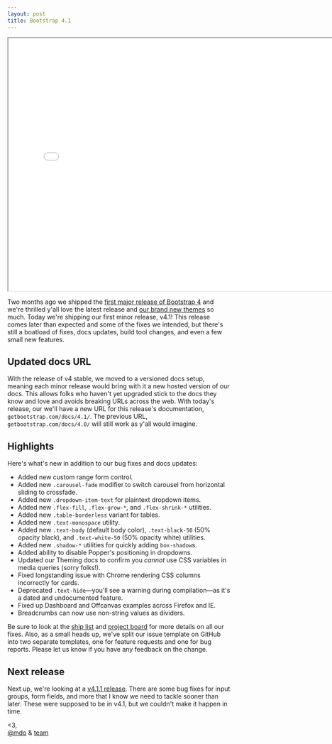 ```yaml
---
layout: post
title: Bootstrap 4.1
---
```


<div class="embed-responsive embed-responsive-16by9">
  <iframe class="embed-responsive-item" src="//www.youtube.com/embed/3wxyN3z9PL4?rel=0" width="760" height="570" allowfullscreen></iframe>
</div>

Two months ago we shipped the [first major release of Bootstrap 4](/2018/01/18/bootstrap-4/) and we're thrilled y'all love the latest release and [our brand new themes](/2018/02/21/new-bootstrap-themes/) so much. Today we're shipping our first minor release, v4.1! This release comes later than expected and some of the fixes we intended, but there's still a boatload of fixes, docs updates, build tool changes, and even a few small new features.

## Updated docs URL

With the release of v4 stable, we moved to a versioned docs setup, meaning each minor release would bring with it a new hosted version of our docs. This allows folks who haven't yet upgraded stick to the docs they know and love and avoids breaking URLs across the web. With today's release, our we'll have a new URL for this release's documentation, `getbootstrap.com/docs/4.1/`. The previous URL, `getbootstrap.com/docs/4.0/` will still work as y'all would imagine.

## Highlights

Here's what's new in addition to our bug fixes and docs updates:

- Added new custom range form control.
- Added new `.carousel-fade` modifier to switch carousel from horizontal sliding to crossfade.
- Added new `.dropdown-item-text` for plaintext dropdown items.
- Added new `.flex-fill`, `.flex-grow-*`, and `.flex-shrink-*` utilities.
- Added new `.table-borderless` variant for tables.
- Added new `.text-monospace` utility.
- Added new `.text-body` (default body color), `.text-black-50` (50% opacity black), and `.text-white-50` (50% opacity white) utilities.
- Added new `.shadow-*` utilities for quickly adding `box-shadow`s.
- Added ability to disable Popper's positioning in dropdowns.
- Updated our Theming docs to confirm you _cannot_ use CSS variables in media queries (sorry folks!).
- Fixed longstanding issue with Chrome rendering CSS columns incorrectly for cards.
- Deprecated `.text-hide`—you'll see a warning during compilation—as it's a dated and undocumented feature.
- Fixed up Dashboard and Offcanvas examples across Firefox and IE.
- Breadcrumbs can now use non-string values as dividers.

Be sure to look at the [ship list](https://github.com/twbs/bootstrap/issues/25375) and [project board](https://github.com/twbs/bootstrap/projects/5) for more details on all our fixes. Also, as a small heads up, we've split our issue template on GitHub into two separate templates, one for feature requests and one for bug reports. Please let us know if you have any feedback on the change.

## Next release

Next up, we're looking at a [v4.1.1 release](https://github.com/twbs/bootstrap/projects/13). There are some bug fixes for input groups, form fields, and more that I know we need to tackle sooner than later. These were supposed to be in v4.1, but we couldn't make it happen in time.

<3,<br>
[@mdo](https://twitter.com/mdo) & [team](https://github.com/twbs)
